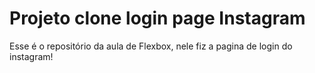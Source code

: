 # Projeto clone login page Instagram

Esse é o repositório da aula de Flexbox, nele fiz a pagina de login do instagram!
